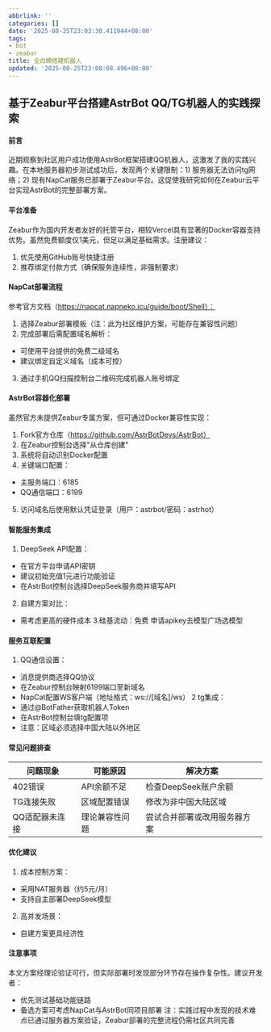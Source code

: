 ```yaml
---
abbrlink: ''
categories: []
date: '2025-08-25T23:03:30.411944+08:00'
tags:
- bot
- zeabur
title: 全白嫖搭建机器人
updated: '2025-08-25T23:08:08.496+08:00'
---
```

## 基于Zeabur平台搭建AstrBot QQ/TG机器人的实践探索

#### 前言

近期观察到社区用户成功使用AstrBot框架搭建QQ机器人，这激发了我的实践兴趣。在本地服务器初步测试成功后，发现两个关键限制：1) 服务器无法访问tg网络；2) 现有NapCat服务已部署于Zeabur平台。这促使我研究如何在Zeabur云平台实现AstrBot的完整部署方案。

#### 平台准备

Zeabur作为国内开发者友好的托管平台，相较Vercel具有显著的Docker容器支持优势。虽然免费额度仅1美元，但足以满足基础需求。注册建议：

1. 优先使用GitHub账号快捷注册
2. 推荐绑定付款方式（确保服务连续性，非强制要求）

#### NapCat部署流程

参考官方文档（https://napcat.napneko.icu/guide/boot/Shell）：

1. 选择Zeabur部署模板（注：此为社区维护方案，可能存在兼容性问题）
2. 完成部署后需配置域名解析：

- 可使用平台提供的免费二级域名
- 建议绑定自定义域名（成本可控）

3. 通过手机QQ扫描控制台二维码完成机器人账号绑定

#### AstrBot容器化部署

虽然官方未提供Zeabur专属方案，但可通过Docker兼容性实现：

1. Fork官方仓库（https://github.com/AstrBotDevs/AstrBot）
2. 在Zeabur控制台选择"从仓库创建"
3. 系统将自动识别Docker配置
4. 关键端口配置：

- 主服务端口：6185
- QQ通信端口：6199

5. 访问域名后使用默认凭证登录（用户：astrbot/密码：astrhot）

#### 智能服务集成

1. DeepSeek API配置：

- 在官方平台申请API密钥
- 建议初始充值1元进行功能验证
- 在AstrBot控制台选择DeepSeek服务商并填写API

2. 自建方案对比：

- 需考虑更高的硬件成本
  3.硅基流动：免费
  申请apikey去模型广场选模型

#### 服务互联配置

1. QQ通信设置：

- 消息提供商选择QQ协议
- 在Zeabur控制台映射6199端口至新域名
- NapCat配置WS客户端（地址格式：ws://[域名]/ws）
  2 tg集成：
- 通过@BotFather获取机器人Token
- 在AstrBot控制台填tg配置项
- 注意：区域必须选择中国大陆以外地区

#### 常见问题排查

| 问题现象       | 可能原因       | 解决方案                     |
| -------------- | -------------- | ---------------------------- |
| 402错误        | API余额不足    | 检查DeepSeek账户余额         |
| TG连接失败     | 区域配置错误   | 修改为非中国大陆区域         |
| QQ适配器未连接 | 理论兼容性问题 | 尝试合并部署或改用服务器方案 |

#### 优化建议

1. 成本控制方案：

- 采用NAT服务器（约5元/月）
- 支持自主部署DeepSeek模型

2. 高并发场景：

- 自建方案更具经济性

#### 注意事项

本文方案经理论验证可行，但实际部署时发现部分环节存在操作复杂性。建议开发者：

- 优先测试基础功能链路
- 备选方案可考虑NapCat与AstrBot同项目部署
  注：实践过程中发现的技术难点已通过服务器方案验证，Zeabur部署的完整流程仍需社区共同完善
